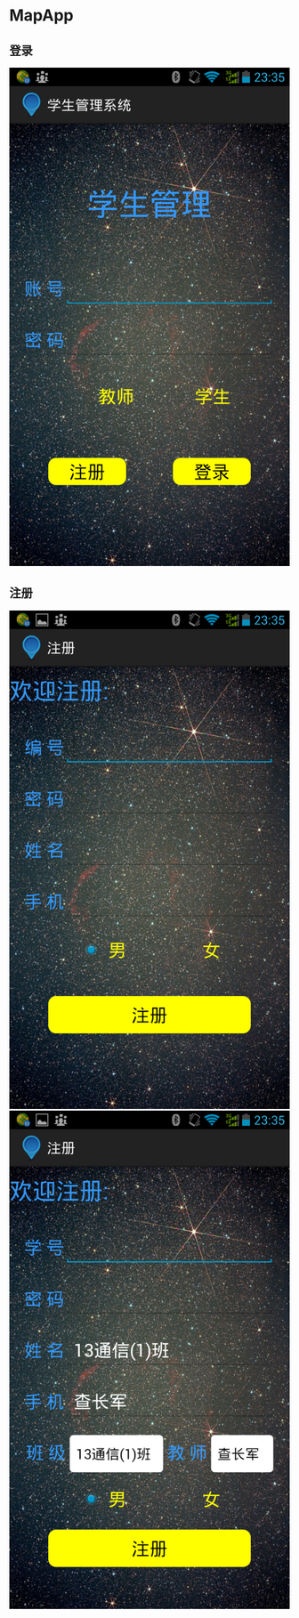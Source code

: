 # MapApp
## 登录
![登录](/photos/login.png)

## 注册
![注册](/photos/teacher_reg.png)
![注册](/photos/student_reg.png)
